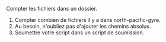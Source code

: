 Compter les fichiers dans un dossier.

1. Compter combien de fichiers il y a dans north-pacific-gyre.
2. Au besoin, n'oubliez pas d'ajouter les chemins absolus.
3. Soumettre votre script dans un script de soumission.
